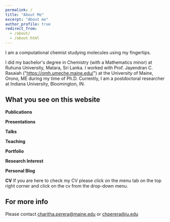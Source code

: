```yaml
---
permalink: /
title: "About Me"
excerpt: "About me"
author_profile: true
redirect_from: 
  - /about/
  - /about.html
---
```


I am a computational chemist studying molecules using my fingertips. 

I did my bachelor's degree in Chemistry (with a Mathematics minor) at Ruhuna University, Matara, Sri Lanka. I worked with Prof. Jayendran C. Rasaiah ("https://omh.umeche.maine.edu/") at the University of Maine, Orono, ME during my time of Ph.D. Currently, I am a postdoctoral researcher at Indiana University, Bloomington, IN.




What you see on this website
------



**Publications**



**Presentations**



**Talks**




**Teaching**




**Portfolio**



**Research Interest**




**Personal Blog**



**CV**
If you are here to check my CV please click on the menu tab on the top right corner and click on the cv from the drop-down menu.


For more info
------
Please contact charitha.perera@maine.edu or chperera@iu.edu
